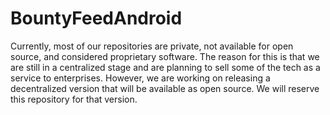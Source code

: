 # BountyFeedAndroid

Currently, most of our repositories are private, not available for open source, and considered proprietary software. The reason for this is that we are still in a centralized stage and are planning to sell some of the tech as a service to enterprises. However, we are working on releasing a decentralized version that will be available as open source. We will reserve this repository for that version.  
